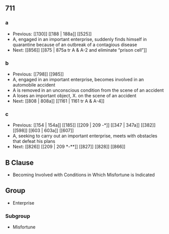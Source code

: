 ## 711
### a
- Previous: [[130]] [[188 | 188a]] [[525]] 
- A, engaged in an important enterprise, suddenly finds himself in quarantine because of an outbreak of a contagious disease
- Next: [[856]] [[875 | 875a tr A &amp; A-2 and eliminate “prison cell”]] 

### b
- Previous: [[798]] [[985]] 
- A, engaged in an important enterprise, becomes involved in an automobile accident
- A is removed in an unconscious condition from the scene of an accident
- A loses an important object, X. on the scene of an accident
- Next: [[808 | 808a]] [[1161 | 1161 tr A &amp; A-4]] 

### c
- Previous: [[154 | 154a]] [[185]] [[209 | 209 -*]] [[347 | 347a]] [[382]] [[598]] [[603 | 603a]] [[607]] 
- A, seeking to carry out an important enterprise, meets with obstacles that defeat his plans
- Next: [[826]] [[209 | 209 *-**]] [[827]] [[828]] [[866]] 

## B Clause
- Becoming Involved with Conditions in Which Misfortune is Indicated

## Group
- Enterprise

### Subgroup
- Misfortune

